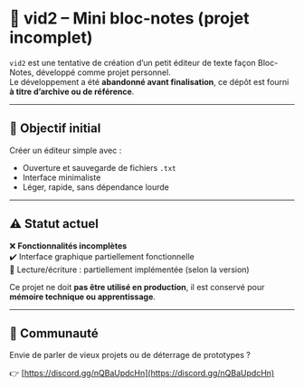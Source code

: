 # 📝 vid2 – Mini bloc-notes (projet incomplet)

`vid2` est une tentative de création d’un petit éditeur de texte façon Bloc-Notes, développé comme projet personnel.  
Le développement a été **abandonné avant finalisation**, ce dépôt est fourni **à titre d’archive ou de référence**.

---

## 🧠 Objectif initial

Créer un éditeur simple avec :

- Ouverture et sauvegarde de fichiers `.txt`
- Interface minimaliste
- Léger, rapide, sans dépendance lourde

---

## ⚠️ Statut actuel

❌ **Fonctionnalités incomplètes**  
✔️ Interface graphique partiellement fonctionnelle  
📄 Lecture/écriture : partiellement implémentée (selon la version)

Ce projet ne doit **pas être utilisé en production**, il est conservé pour **mémoire technique ou apprentissage**.

---

## 💬 Communauté

Envie de parler de vieux projets ou de déterrage de prototypes ?

👉 [https://discord.gg/nQBaUpdcHn](https://discord.gg/nQBaUpdcHn)
